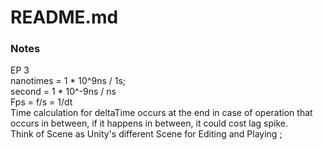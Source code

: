 # README.md



### Notes
EP 3\
nanotimes = 1 * 10^9ns / 1s; \
second = 1 * 10^-9ns / ns\
Fps = f/s = 1/dt\
Time calculation for deltaTime occurs at the end in case of operation that occurs in between, if 
it happens in between, it could cost lag spike. \
Think of Scene as Unity's different Scene for Editing and Playing ;
